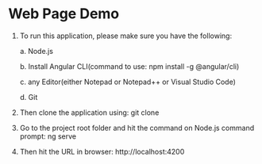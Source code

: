 # Web Page Demo

1. To run this application, please make sure you have the following:

    a. Node.js

    b. Install Angular CLI(command to use: npm install -g @angular/cli)

    c. any Editor(either Notepad or Notepad++ or Visual Studio Code)

    d. Git

2. Then clone the application using: git clone <URL of Git Repository of App>

3. Go to the project root folder and hit the command on Node.js command prompt: ng serve 

4. Then hit the URL in browser: http://localhost:4200
